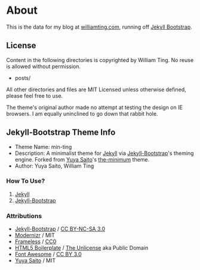 
# About

This is the data for my blog at [williamting.com](http://williamting.com/),
running off [Jekyll Bootstrap](http://jekyllbootstrap.com/).

## License

Content in the following directories is copyrighted by William Ting. No reuse is
allowed without permission.

- posts/

All other directories and files are MIT Licensed unless otherwise defined,
please feel free to use.

The theme's original author made no attempt at testing the design on IE
browsers. I am equally uninclined to go down that rabbit hole.

## Jekyll-Bootstrap Theme Info

- Theme Name: min-ting
- Description: A minimalist theme for
  [Jekyll](https://github.com/mojombo/jekyll)
via [Jekyll-Bootstrap](http://jekyllbootstrap.com/)'s theming engine. Forked
from [Yuya Saito](http://www.layouts-the.me/)'s
[the-minimum](https://github.com/studiomohawk/jekyll-theme-the_minimum) theme.
- Author: Yuya Saito, William Ting

### How To Use?

1. [Jekyll](https://github.com/mojombo/jekyll)
2. [Jekyll-Bootstrap](http://jekyllbootstrap.com/)

### Attributions

- [Jekyll-Bootstrap](http://jekyllbootstrap.com/) / [CC BY-NC-SA
  3.0](http://creativecommons.org/licenses/by-nc-sa/3.0/)
- [Modernizr](http://www.modernizr.com/) / MIT
- [Frameless](http://framelessgrid.com/) / [CC0](http://creativecommons.org/publicdomain/zero/1.0/)
- [HTML5 Boilerplate](http://html5boilerplate.com/) / [The
  Unlicense](http://unlicense.org) aka Public Domain
- [Font Awesome](http://fortawesome.github.com/Font-Awesome/) / [CC BY
  3.0](http://creativecommons.org/licenses/by/3.0/)
- [Yuya Saito](https://github.com/studiomohawk/jekyll-theme-the_minimum) / MIT
